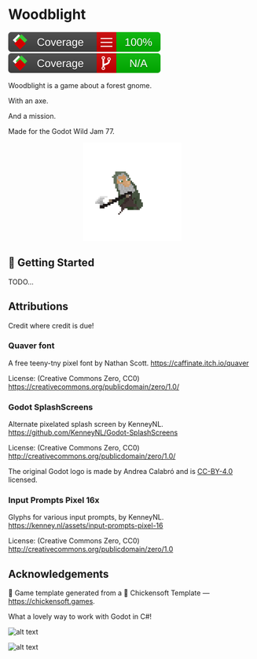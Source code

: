 # Woodblight

![line coverage](badges/line_coverage.svg) ![branch coverage](badges/branch_coverage.svg)

Woodblight is a game about a forest gnome.

With an axe.

And a mission.

Made for the Godot Wild Jam 77.

<p align="center">
<img alt="Cardboard Box with Chickensoft Logo" src="docs/player.gif" width="200">
</p>

## 🥚 Getting Started

TODO...

## Attributions

Credit where credit is due!

### Quaver font

A free teeny-tny pixel font by Nathan Scott.
https://caffinate.itch.io/quaver 

License: (Creative Commons Zero, CC0)
https://creativecommons.org/publicdomain/zero/1.0/

### Godot SplashScreens

Alternate pixelated splash screen by KenneyNL.
https://github.com/KenneyNL/Godot-SplashScreens

License: (Creative Commons Zero, CC0)
http://creativecommons.org/publicdomain/zero/1.0/

The original Godot logo is made by Andrea Calabró and is [CC-BY-4.0](https://github.com/godotengine/godot/blob/master/LOGO_LICENSE.txt) licensed.

### Input Prompts Pixel 16x

Glyphs for various input prompts, by KenneyNL.
https://kenney.nl/assets/input-prompts-pixel-16

License: (Creative Commons Zero, CC0)
http://creativecommons.org/publicdomain/zero/1.0


## Acknowledgements

🐣 Game template generated from a 🐤 Chickensoft Template — <https://chickensoft.games>.

What a lovely way to work with Godot in C#!

![alt text](docs/sleep.png)

![alt text](docs/fight.png)
